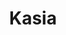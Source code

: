 ---
title: Kasia
description: Chociaż woli klimaty nadmorskie to czasem spędzonym w górach nie pogardzi.
order: 2
cover_image: kasia.jpg
---